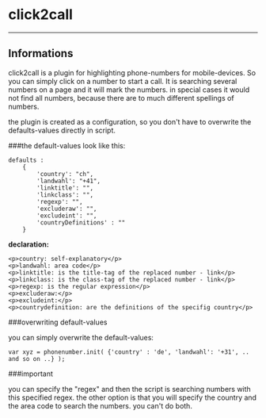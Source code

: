 # click2call
----------------------------

## Informations

click2call is a plugin for highlighting phone-numbers for mobile-devices. So you can simply click on a number to start a call. 
It is searching several numbers on a page and it will mark the numbers. in special cases it would not find all numbers, because there are to much
different spellings of numbers.

the plugin is created as a configuration, so you don't have to overwrite the defaults-values directly in script.


###the default-values look like this:

	defaults : 
		{
			'country': "ch",
			'landwahl': "+41",
			'linktitle': "",
			'linkclass': "",
			'regexp': "",
			'excluderaw': "",
			'excludeint': "",
			'countryDefinitions' : ""	
		}
	
<b> declaration: </b>

	<p>country: self-explanatory</p>
	<p>landwahl: area code</p>
	<p>linktitle: is the title-tag of the replaced number - link</p>
	<p>linkclass: is the class-tag of the replaced number - link</p>
	<p>regexp: is the regular expression</p>
	<p>excluderaw:</p>
	<p>excludeint:</p>
	<p>countrydefinition: are the definitions of the specifig country</p>


###overwriting default-values

you can simply overwrite the default-values:

	var xyz = phonenumber.init( {'country' : 'de', 'landwahl': '+31', .. and so on ..} );


###important

you can specify the "regex" and then the script is searching numbers with this specified regex. 
the other option is that you will specify the country and the area code to search the numbers. you can't do both.

